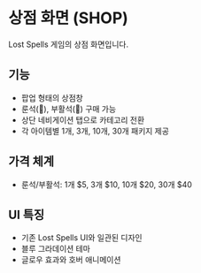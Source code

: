 # 상점 화면 (SHOP)

Lost Spells 게임의 상점 화면입니다.

## 기능
- 팝업 형태의 상점창
- 룬석(💎), 부활석(🔮) 구매 가능
- 상단 네비게이션 탭으로 카테고리 전환
- 각 아이템별 1개, 3개, 10개, 30개 패키지 제공

## 가격 체계
- 룬석/부활석: 1개 $5, 3개 $10, 10개 $20, 30개 $40

## UI 특징
- 기존 Lost Spells UI와 일관된 디자인
- 블루 그라데이션 테마
- 글로우 효과와 호버 애니메이션